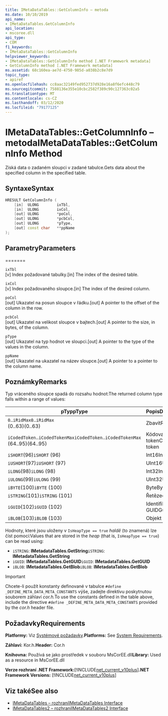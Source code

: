 ```yaml
---
title: IMetaDataTables::GetColumnInfo – metoda
ms.date: 10/10/2019
api_name:
- IMetaDataTables.GetColumnInfo
api_location:
- mscoree.dll
api_type:
- COM
f1_keywords:
- IMetaDataTables::GetColumnInfo
helpviewer_keywords:
- IMetaDataTables::GetColumnInfo method [.NET Framework metadata]
- GetColumnInfo method [.NET Framework metadata]
ms.assetid: 68c160ea-ae7d-4750-985d-a038b2c8e7d9
topic_type:
- apiref
ms.openlocfilehash: cc8aac32149fed952737d928e16a8f6efc448c79
ms.sourcegitcommit: 7588136e355e10cbc2582f389c90c127363c02a5
ms.translationtype: MT
ms.contentlocale: cs-CZ
ms.lasthandoff: 03/12/2020
ms.locfileid: "79177125"
---
```

# <a name="imetadatatablesgetcolumninfo-method"></a><span data-ttu-id="457af-102">IMetaDataTables::GetColumnInfo – metoda</span><span class="sxs-lookup"><span data-stu-id="457af-102">IMetaDataTables::GetColumnInfo Method</span></span>
<span data-ttu-id="457af-103">Získá data o zadaném sloupci v zadané tabulce.</span><span class="sxs-lookup"><span data-stu-id="457af-103">Gets data about the specified column in the specified table.</span></span>  
  
## <a name="syntax"></a><span data-ttu-id="457af-104">Syntaxe</span><span class="sxs-lookup"><span data-stu-id="457af-104">Syntax</span></span>  
  
```cpp  
HRESULT GetColumnInfo (
    [in]  ULONG        ixTbl,  
    [in]  ULONG        ixCol,  
    [out] ULONG        *poCol,  
    [out] ULONG        *pcbCol,  
    [out] ULONG        *pType,  
    [out] const char   **ppName  
);  
```  
  
## <a name="parameters"></a><span data-ttu-id="457af-105">Parametry</span><span class="sxs-lookup"><span data-stu-id="457af-105">Parameters</span></span>
=======

 `ixTbl`  
 <span data-ttu-id="457af-106">[v] Index požadované tabulky.</span><span class="sxs-lookup"><span data-stu-id="457af-106">[in] The index of the desired table.</span></span>  
  
 `ixCol`  
 <span data-ttu-id="457af-107">[v] Index požadovaného sloupce.</span><span class="sxs-lookup"><span data-stu-id="457af-107">[in] The index of the desired column.</span></span>  
  
 `poCol`  
 <span data-ttu-id="457af-108">[out] Ukazatel na posun sloupce v řádku.</span><span class="sxs-lookup"><span data-stu-id="457af-108">[out] A pointer to the offset of the column in the row.</span></span>  
  
 `pcbCol`  
 <span data-ttu-id="457af-109">[out] Ukazatel na velikost sloupce v bajtech.</span><span class="sxs-lookup"><span data-stu-id="457af-109">[out] A pointer to the size, in bytes, of the column.</span></span>  
  
 `pType`  
 <span data-ttu-id="457af-110">[out] Ukazatel na typ hodnot ve sloupci.</span><span class="sxs-lookup"><span data-stu-id="457af-110">[out] A pointer to the type of the values in the column.</span></span>  
  
 `ppName`  
 <span data-ttu-id="457af-111">[out] Ukazatel na ukazatel na název sloupce.</span><span class="sxs-lookup"><span data-stu-id="457af-111">[out] A pointer to a pointer to the column name.</span></span>  

## <a name="remarks"></a><span data-ttu-id="457af-112">Poznámky</span><span class="sxs-lookup"><span data-stu-id="457af-112">Remarks</span></span>

<span data-ttu-id="457af-113">Typ vráceného sloupce spadá do rozsahu hodnot:</span><span class="sxs-lookup"><span data-stu-id="457af-113">The returned column type falls within a range of values:</span></span>

| <span data-ttu-id="457af-114">pTyp</span><span class="sxs-lookup"><span data-stu-id="457af-114">pType</span></span>                    | <span data-ttu-id="457af-115">Popis</span><span class="sxs-lookup"><span data-stu-id="457af-115">Description</span></span>   | <span data-ttu-id="457af-116">Pomocná funkce</span><span class="sxs-lookup"><span data-stu-id="457af-116">Helper function</span></span>                   |
|--------------------------|---------------|-----------------------------------|
| <span data-ttu-id="457af-117">`0`..`iRidMax`</span><span class="sxs-lookup"><span data-stu-id="457af-117">`0`..`iRidMax`</span></span><br><span data-ttu-id="457af-118">(0..63)</span><span class="sxs-lookup"><span data-stu-id="457af-118">(0..63)</span></span>   | <span data-ttu-id="457af-119">Zbavit</span><span class="sxs-lookup"><span data-stu-id="457af-119">Rid</span></span>           | <span data-ttu-id="457af-120">**ISRIDTyp**</span><span class="sxs-lookup"><span data-stu-id="457af-120">**IsRidType**</span></span><br><span data-ttu-id="457af-121">**Isridortoken**</span><span class="sxs-lookup"><span data-stu-id="457af-121">**IsRidOrToken**</span></span> |
| <span data-ttu-id="457af-122">`iCodedToken`..`iCodedTokenMax`</span><span class="sxs-lookup"><span data-stu-id="457af-122">`iCodedToken`..`iCodedTokenMax`</span></span><br><span data-ttu-id="457af-123">(64..95)</span><span class="sxs-lookup"><span data-stu-id="457af-123">(64..95)</span></span> | <span data-ttu-id="457af-124">Kódovaný token</span><span class="sxs-lookup"><span data-stu-id="457af-124">Coded token</span></span> | <span data-ttu-id="457af-125">**IsCodedTokenType**</span><span class="sxs-lookup"><span data-stu-id="457af-125">**IsCodedTokenType**</span></span> <br><span data-ttu-id="457af-126">**Isridortoken**</span><span class="sxs-lookup"><span data-stu-id="457af-126">**IsRidOrToken**</span></span> |
| <span data-ttu-id="457af-127">`iSHORT`(96)</span><span class="sxs-lookup"><span data-stu-id="457af-127">`iSHORT` (96)</span></span>            | <span data-ttu-id="457af-128">Int16</span><span class="sxs-lookup"><span data-stu-id="457af-128">Int16</span></span>         | <span data-ttu-id="457af-129">**IsFixedType**</span><span class="sxs-lookup"><span data-stu-id="457af-129">**IsFixedType**</span></span>                   |
| <span data-ttu-id="457af-130">`iUSHORT`(97)</span><span class="sxs-lookup"><span data-stu-id="457af-130">`iUSHORT` (97)</span></span>           | <span data-ttu-id="457af-131">UInt16</span><span class="sxs-lookup"><span data-stu-id="457af-131">UInt16</span></span>        | <span data-ttu-id="457af-132">**IsFixedType**</span><span class="sxs-lookup"><span data-stu-id="457af-132">**IsFixedType**</span></span>                   |
| <span data-ttu-id="457af-133">`iLONG`(98)</span><span class="sxs-lookup"><span data-stu-id="457af-133">`iLONG` (98)</span></span>             | <span data-ttu-id="457af-134">Int32</span><span class="sxs-lookup"><span data-stu-id="457af-134">Int32</span></span>         | <span data-ttu-id="457af-135">**IsFixedType**</span><span class="sxs-lookup"><span data-stu-id="457af-135">**IsFixedType**</span></span>                   |
| <span data-ttu-id="457af-136">`iULONG`(99)</span><span class="sxs-lookup"><span data-stu-id="457af-136">`iULONG` (99)</span></span>            | <span data-ttu-id="457af-137">UInt32</span><span class="sxs-lookup"><span data-stu-id="457af-137">UInt32</span></span>        | <span data-ttu-id="457af-138">**IsFixedType**</span><span class="sxs-lookup"><span data-stu-id="457af-138">**IsFixedType**</span></span>                   |
| <span data-ttu-id="457af-139">`iBYTE`(100)</span><span class="sxs-lookup"><span data-stu-id="457af-139">`iBYTE` (100)</span></span>            | <span data-ttu-id="457af-140">Byte</span><span class="sxs-lookup"><span data-stu-id="457af-140">Byte</span></span>          | <span data-ttu-id="457af-141">**IsFixedType**</span><span class="sxs-lookup"><span data-stu-id="457af-141">**IsFixedType**</span></span>                   |
| <span data-ttu-id="457af-142">`iSTRING`(101)</span><span class="sxs-lookup"><span data-stu-id="457af-142">`iSTRING` (101)</span></span>          | <span data-ttu-id="457af-143">Řetězec</span><span class="sxs-lookup"><span data-stu-id="457af-143">String</span></span>        | <span data-ttu-id="457af-144">**IsHeapType**</span><span class="sxs-lookup"><span data-stu-id="457af-144">**IsHeapType**</span></span>                    |
| <span data-ttu-id="457af-145">`iGUID`(102)</span><span class="sxs-lookup"><span data-stu-id="457af-145">`iGUID` (102)</span></span>            | <span data-ttu-id="457af-146">Identifikátor GUID</span><span class="sxs-lookup"><span data-stu-id="457af-146">Guid</span></span>          | <span data-ttu-id="457af-147">**IsHeapType**</span><span class="sxs-lookup"><span data-stu-id="457af-147">**IsHeapType**</span></span>                    |
| <span data-ttu-id="457af-148">`iBLOB`(103)</span><span class="sxs-lookup"><span data-stu-id="457af-148">`iBLOB` (103)</span></span>            | <span data-ttu-id="457af-149">Objekt blob</span><span class="sxs-lookup"><span data-stu-id="457af-149">Blob</span></span>          | <span data-ttu-id="457af-150">**IsHeapType**</span><span class="sxs-lookup"><span data-stu-id="457af-150">**IsHeapType**</span></span>                    |

<span data-ttu-id="457af-151">Hodnoty, které jsou uloženy v `IsHeapType == true` *haldě* (to znamená) lze číst pomocí:</span><span class="sxs-lookup"><span data-stu-id="457af-151">Values that are stored in the *heap* (that is, `IsHeapType == true`) can be read using:</span></span>

- <span data-ttu-id="457af-152">`iSTRING`: **IMetadataTables.GetString**</span><span class="sxs-lookup"><span data-stu-id="457af-152">`iSTRING`: **IMetadataTables.GetString**</span></span>
- <span data-ttu-id="457af-153">`iGUID`: **IMetadataTables.GetGUID**</span><span class="sxs-lookup"><span data-stu-id="457af-153">`iGUID`: **IMetadataTables.GetGUID**</span></span>
- <span data-ttu-id="457af-154">`iBLOB`: **IMetadataTables.GetBlob**</span><span class="sxs-lookup"><span data-stu-id="457af-154">`iBLOB`: **IMetadataTables.GetBlob**</span></span>

> [!IMPORTANT]
> <span data-ttu-id="457af-155">Chcete-li použít konstanty definované v tabulce `#define _DEFINE_META_DATA_META_CONSTANTS` výše, zadejte direktivu poskytnutou souborem záhlaví *cor.h.*</span><span class="sxs-lookup"><span data-stu-id="457af-155">To use the constants defined in the table above, include the directive `#define _DEFINE_META_DATA_META_CONSTANTS` provided by the *cor.h* header file.</span></span>

## <a name="requirements"></a><span data-ttu-id="457af-156">Požadavky</span><span class="sxs-lookup"><span data-stu-id="457af-156">Requirements</span></span>  
 <span data-ttu-id="457af-157">**Platformy:** Viz [Systémové požadavky](../../../../docs/framework/get-started/system-requirements.md).</span><span class="sxs-lookup"><span data-stu-id="457af-157">**Platforms:** See [System Requirements](../../../../docs/framework/get-started/system-requirements.md).</span></span>  
  
 <span data-ttu-id="457af-158">**Záhlaví:** Kor.h.</span><span class="sxs-lookup"><span data-stu-id="457af-158">**Header:** Cor.h</span></span>  
  
 <span data-ttu-id="457af-159">**Knihovna:** Používá se jako prostředek v souboru MsCorEE.dll</span><span class="sxs-lookup"><span data-stu-id="457af-159">**Library:** Used as a resource in MsCorEE.dll</span></span>  
  
 <span data-ttu-id="457af-160">**Verze rozhraní .NET Framework:**[!INCLUDE[net_current_v10plus](../../../../includes/net-current-v10plus-md.md)]</span><span class="sxs-lookup"><span data-stu-id="457af-160">**.NET Framework Versions:** [!INCLUDE[net_current_v10plus](../../../../includes/net-current-v10plus-md.md)]</span></span>  
  
## <a name="see-also"></a><span data-ttu-id="457af-161">Viz také</span><span class="sxs-lookup"><span data-stu-id="457af-161">See also</span></span>

- [<span data-ttu-id="457af-162">IMetaDataTables – rozhraní</span><span class="sxs-lookup"><span data-stu-id="457af-162">IMetaDataTables Interface</span></span>](../../../../docs/framework/unmanaged-api/metadata/imetadatatables-interface.md)
- [<span data-ttu-id="457af-163">IMetaDataTables2 – rozhraní</span><span class="sxs-lookup"><span data-stu-id="457af-163">IMetaDataTables2 Interface</span></span>](../../../../docs/framework/unmanaged-api/metadata/imetadatatables2-interface.md)
